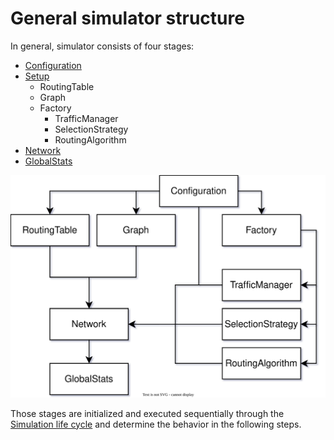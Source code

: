 # General simulator structure



In general, simulator consists of four stages:
- [Configuration](configuration_stage.md)
- [Setup](setup_stage.md)
  - RoutingTable
  - Graph
  - Factory
    - TrafficManager
    - SelectionStrategy
    - RoutingAlgorithm
- [Network](network_stage.md)
- [GlobalStats](global_stats_stage.md)

![General Newxim structure](../../images/general_structure.svg)

Those stages are initialized and executed sequentially through the [Simulation life cycle](../simulation_life_cycle/main.md) 
and determine the behavior in the following steps.